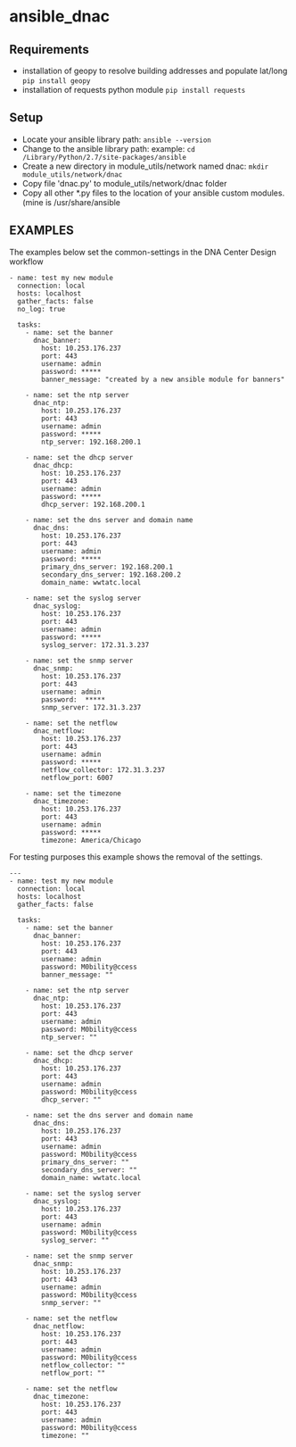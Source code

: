 # ansible_dnac

## Requirements
- installation of geopy to resolve building addresses and populate lat/long
`pip install geopy`
- installation of requests python module
`pip install requests`

## Setup
- Locate your ansible library path: `ansible --version`
- Change to the ansible library path: example: `cd /Library/Python/2.7/site-packages/ansible` 
- Create a new directory in module_utils/network named dnac: `mkdir module_utils/network/dnac` 
- Copy file 'dnac.py' to module_utils/network/dnac folder
- Copy all other *.py files to the location of your ansible custom modules. (mine is /usr/share/ansible

## EXAMPLES
The examples below set the common-settings in the DNA Center Design workflow

```
- name: test my new module
  connection: local
  hosts: localhost
  gather_facts: false
  no_log: true

  tasks:
    - name: set the banner  
      dnac_banner:
        host: 10.253.176.237
        port: 443
        username: admin
        password: *****
        banner_message: "created by a new ansible module for banners"

    - name: set the ntp server
      dnac_ntp:
        host: 10.253.176.237
        port: 443
        username: admin
        password: *****
        ntp_server: 192.168.200.1

    - name: set the dhcp server
      dnac_dhcp:
        host: 10.253.176.237
        port: 443
        username: admin
        password: *****
        dhcp_server: 192.168.200.1

    - name: set the dns server and domain name
      dnac_dns:
        host: 10.253.176.237
        port: 443
        username: admin
        password: *****
        primary_dns_server: 192.168.200.1
        secondary_dns_server: 192.168.200.2
        domain_name: wwtatc.local

    - name: set the syslog server
      dnac_syslog:
        host: 10.253.176.237
        port: 443
        username: admin
        password: *****
        syslog_server: 172.31.3.237

    - name: set the snmp server
      dnac_snmp:
        host: 10.253.176.237
        port: 443
        username: admin
        password:  *****
        snmp_server: 172.31.3.237

    - name: set the netflow
      dnac_netflow:
        host: 10.253.176.237
        port: 443
        username: admin
        password: *****
        netflow_collector: 172.31.3.237
        netflow_port: 6007

    - name: set the timezone
      dnac_timezone:
        host: 10.253.176.237
        port: 443
        username: admin
        password: *****
        timezone: America/Chicago

  ```

For testing purposes this example shows the removal of the settings.  

```
---
- name: test my new module
  connection: local
  hosts: localhost
  gather_facts: false

  tasks:
    - name: set the banner  
      dnac_banner:
        host: 10.253.176.237
        port: 443
        username: admin
        password: M0bility@ccess
        banner_message: ""

    - name: set the ntp server
      dnac_ntp:
        host: 10.253.176.237
        port: 443
        username: admin
        password: M0bility@ccess
        ntp_server: ""

    - name: set the dhcp server
      dnac_dhcp:
        host: 10.253.176.237
        port: 443
        username: admin
        password: M0bility@ccess
        dhcp_server: ""

    - name: set the dns server and domain name
      dnac_dns:
        host: 10.253.176.237
        port: 443
        username: admin
        password: M0bility@ccess
        primary_dns_server: ""
        secondary_dns_server: ""
        domain_name: wwtatc.local

    - name: set the syslog server
      dnac_syslog:
        host: 10.253.176.237
        port: 443
        username: admin
        password: M0bility@ccess
        syslog_server: ""

    - name: set the snmp server
      dnac_snmp:
        host: 10.253.176.237
        port: 443
        username: admin
        password: M0bility@ccess
        snmp_server: ""

    - name: set the netflow
      dnac_netflow:
        host: 10.253.176.237
        port: 443
        username: admin
        password: M0bility@ccess
        netflow_collector: ""
        netflow_port: ""

    - name: set the netflow
      dnac_timezone:
        host: 10.253.176.237
        port: 443
        username: admin
        password: M0bility@ccess
        timezone: ""
```
